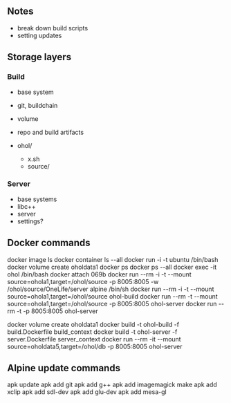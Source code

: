 ## Notes

 - break down build scripts
 - setting updates

## Storage layers


### Build

- base system
- git, buildchain
- volume
- repo and build artifacts

- ohol/
  - x.sh
  - source/

### Server

- base systems
- libc++
- server
- settings?

## Docker commands

docker image ls
docker container ls --all
docker run -i -t ubuntu /bin/bash 
docker volume create oholdata1
docker ps
docker ps --all
docker exec -it ohol /bin/bash
docker attach 069b
docker run --rm -i -t --mount source=ohola1,target=/ohol/source -p 8005:8005 -w /ohol/source/OneLife/server alpine /bin/sh
docker run --rm -i -t --mount source=ohola1,target=/ohol/source ohol-build
docker run --rm -t --mount source=ohola1,target=/ohol/source -p 8005:8005 ohol-server
docker run --rm -t -p 8005:8005 ohol-server

docker volume create oholdata1
docker build -t ohol-build -f build.Dockerfile build_context
docker build -t ohol-server -f server.Dockerfile server_context
docker run --rm -it --mount source=oholdata5,target=/ohol/db -p 8005:8005 ohol-server

## Alpine update commands

apk update
apk add git
apk add g++
apk add imagemagick make
apk add xclip
apk add sdl-dev
apk add glu-dev
apk add mesa-gl
